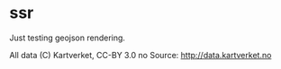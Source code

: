 ssr
===

Just testing geojson rendering.

All data (C) Kartverket, CC-BY 3.0 no 
Source: http://data.kartverket.no
